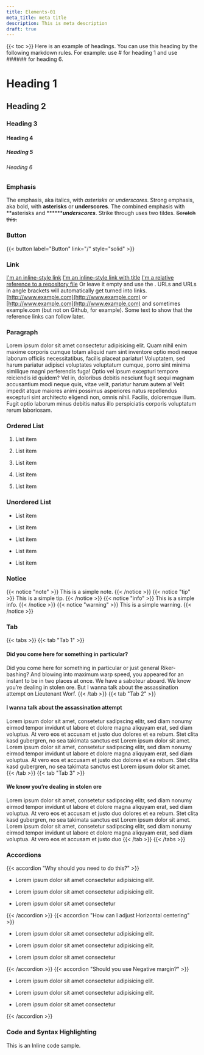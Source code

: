 ```yaml
---
title: Elements-01
meta_title: meta title
description: This is meta description
draft: true
---
```


{{< toc >}}
Here is an example of headings. You can use this heading by the following markdown rules. For example: use # for heading 1 and use ###### for heading 6.
# Heading 1
## Heading 2
### Heading 3
#### Heading 4
##### Heading 5
###### Heading 6
### Emphasis
The emphasis, aka italics, with _asterisks_ or _underscores_.
Strong emphasis, aka bold, with **asterisks** or **underscores**.
The combined emphasis with **asterisks and ********_underscores_**.
Strike through uses two tildes. ~~Scratch this.~~
### Button
{{< button label="Button" link="/" style="solid" >}}
### Link
[I'm an inline-style link](https://www.google.com)
[I'm an inline-style link with title](https://www.google.com)
[I'm a relative reference to a repository file](../blob/master/LICENSE)
Or leave it empty and use the .
URLs and URLs in angle brackets will automatically get turned into links.
[http://www.example.com](http://www.example.com) or [http://www.example.com](http://www.example.com) and sometimes
example.com (but not on Github, for example).
Some text to show that the reference links can follow later.
### Paragraph
Lorem ipsum dolor sit amet consectetur adipisicing elit. Quam nihil enim maxime corporis cumque totam aliquid nam sint inventore optio modi neque laborum officiis necessitatibus, facilis placeat pariatur! Voluptatem, sed harum pariatur adipisci voluptates voluptatum cumque, porro sint minima similique magni perferendis fuga! Optio vel ipsum excepturi tempore reiciendis id quidem? Vel in, doloribus debitis nesciunt fugit sequi magnam accusantium modi neque quis, vitae velit, pariatur harum autem a! Velit impedit atque maiores animi possimus asperiores natus repellendus excepturi sint architecto eligendi non, omnis nihil. Facilis, doloremque illum. Fugit optio laborum minus debitis natus illo perspiciatis corporis voluptatum rerum laboriosam.
### Ordered List
1. List item

2. List item

3. List item

4. List item

5. List item

### Unordered List
- List item

- List item

- List item

- List item

- List item

### Notice
{{< notice "note" >}}
This is a simple note.
{{< /notice >}}
{{< notice "tip" >}}
This is a simple tip.
{{< /notice >}}
{{< notice "info" >}}
This is a simple info.
{{< /notice >}}
{{< notice "warning" >}}
This is a simple warning.
{{< /notice >}}
### Tab
{{< tabs >}}
{{< tab "Tab 1" >}}
#### Did you come here for something in particular?
Did you come here for something in particular or just general Riker-bashing? And blowing into maximum warp speed, you appeared for an instant to be in two places at once. We have a saboteur aboard. We know you’re dealing in stolen ore. But I wanna talk about the assassination attempt on Lieutenant Worf.
{{< /tab >}}
{{< tab "Tab 2" >}}
#### I wanna talk about the assassination attempt
Lorem ipsum dolor sit amet, consetetur sadipscing elitr, sed diam nonumy eirmod tempor invidunt ut labore et dolore magna aliquyam erat, sed diam voluptua. At vero eos et accusam et justo duo dolores et ea rebum. Stet clita kasd gubergren, no sea takimata sanctus est Lorem ipsum dolor sit amet.
Lorem ipsum dolor sit amet, consetetur sadipscing elitr, sed diam nonumy eirmod tempor invidunt ut labore et dolore magna aliquyam erat, sed diam voluptua. At vero eos et accusam et justo duo dolores et ea rebum. Stet clita kasd gubergren, no sea takimata sanctus est Lorem ipsum dolor sit amet.
{{< /tab >}}
{{< tab "Tab 3" >}}
#### We know you’re dealing in stolen ore
Lorem ipsum dolor sit amet, consetetur sadipscing elitr, sed diam nonumy eirmod tempor invidunt ut labore et dolore magna aliquyam erat, sed diam voluptua. At vero eos et accusam et justo duo dolores et ea rebum. Stet clita kasd gubergren, no sea takimata sanctus est Lorem ipsum dolor sit amet.
Lorem ipsum dolor sit amet, consetetur sadipscing elitr, sed diam nonumy eirmod tempor invidunt ut labore et dolore magna aliquyam erat, sed diam voluptua. At vero eos et accusam et justo duo
{{< /tab >}}
{{< /tabs >}}
### Accordions
{{< accordion "Why should you need to do this?" >}}
- Lorem ipsum dolor sit amet consectetur adipisicing elit.

- Lorem ipsum dolor sit amet consectetur adipisicing elit.

- Lorem ipsum dolor sit amet consectetur

{{< /accordion >}}
{{< accordion "How can I adjust Horizontal centering" >}}
- Lorem ipsum dolor sit amet consectetur adipisicing elit.

- Lorem ipsum dolor sit amet consectetur adipisicing elit.

- Lorem ipsum dolor sit amet consectetur

{{< /accordion >}}
{{< accordion "Should you use Negative margin?" >}}
- Lorem ipsum dolor sit amet consectetur adipisicing elit.

- Lorem ipsum dolor sit amet consectetur adipisicing elit.

- Lorem ipsum dolor sit amet consectetur

{{< /accordion >}}
### Code and Syntax Highlighting
This is an Inline code sample.
